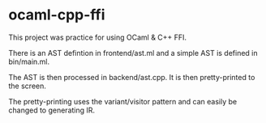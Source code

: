# ocaml-cpp-ffi

This project was practice for using OCaml & C++ FFI. 

There is an AST defintion in frontend/ast.ml and a simple AST is defined in bin/main.ml.

The AST is then processed in backend/ast.cpp. It is then pretty-printed to the screen. 

The pretty-printing uses the variant/visitor pattern and can easily be changed to generating IR.